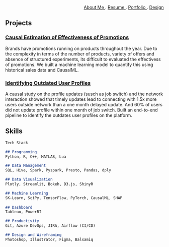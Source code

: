 <div style="text-align: right">
 
   <a href = "https://www.linkedin.com/in/ezhilvelme/" > About Me </a> . 
   <a href = "https://drive.google.com/file/d/1LAy5Ol2dtCn14x_uI9mE7Lu4mIqhyvba/view?usp=sharing" > Resume </a> . 
   <a href = "https://ezhilvel.github.io/portfolio/" > Portfolio </a> . 
   <a href = "https://www.behance.net/ezhilvelme" > Design </a> 

</div>

## Projects


### [Causal Estimation of Effectiveness of Promotions](https://drive.google.com/file/d/1_bHOuhTY84xITV7TvfpCYR0j2VfAtVrO/view?usp=sharing)

Brands have promotions running on products throughout the year. Due to the complexity in terms of the number of products, variety of offers and absence of structured experiments, its difficult to evaluated the effectivess of promotions. We built a machine learning model to quantify this using historical sales data and CausalML.

### [Identifying Outdated User Profiles](https://drive.google.com/file/d/1xBxXan-ZR17WQmIDku_YSJwd_tlFP8W8/view?usp=sharing)

A causal study on the profile updates (susch as job switch) and the network interaction showed that timely updates lead to connecting with 1.5x more users outside network than a one month delayed update. And 60% of users did not update profile within one month of job switch. Built an end-to-end pipeline to identify the outdates user profiles on the platform.


## Skills

```markdown
Tech Stack

## Programming 
Python, R, C++, MATLAB, Lua

## Data Management
SQL, Hive, Spark, Pyspark, Presto, Pandas, dply

## Data Visualization 
Plotly, Streamlit, Bokeh, D3.js, ShinyR

## Machine Learning
SK-Learn, SciPy, TensorFlow, PyTorch, CausalML, SHAP
 
## Dashboard
Tableau, PowerBI

## Productivity 
Git, Azure DevOps, JIRA, Airflow (CI/CD)

## Design and Wireframing
Photoshop, Illustrator, Figma, Balsamiq

```

